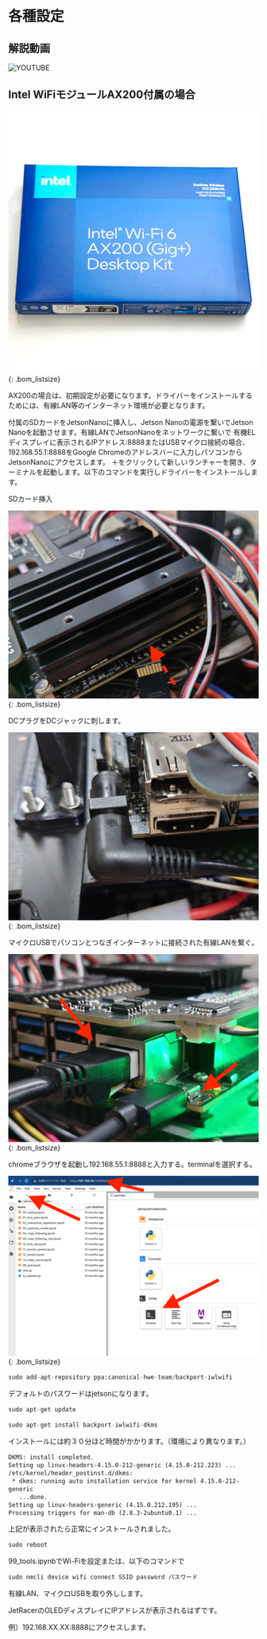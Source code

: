 # 各種設定

## 解説動画

![YOUTUBE](7i4EWnY1NJs)

## Intel WiFiモジュールAX200付属の場合

![AX200](./../01.組み立て/img/img_bom/AX200DesktopKit.JPG){: .bom_listsize}

AX200の場合は、初期設定が必要になります。ドライバーをインストールするためには、有線LAN等のインターネット環境が必要となります。

付属のSDカードをJetsonNanoに挿入し、Jetson Nanoの電源を繋いでJetson Nanoを起動させます。有線LANでJetsonNanoをネットワークに繋いで
有機ELディスプレイに表示されるIPアドレス:8888またはUSBマイクロ接続の場合、192.168.55.1:8888をGoogle Chromeのアドレスバーに入力しパソコンからJetsonNanoにアクセスします。
＋をクリックして新しいランチャーを開き、ターミナルを起動します。以下のコマンドを実行しドライバーをインストールします。

SDカード挿入

![](./img/sdcardInsert.JPG){: .bom_listsize}

DCプラグをDCジャックに刺します。

![](./img/powerPlug.JPG){: .bom_listsize}

マイクロUSBでパソコンとつなぎインターネットに接続された有線LANを繋ぐ。

![](./img/wireLan16001200.JPG){: .bom_listsize}

chromeブラウザを起動し192.168.55.1:8888と入力する。terminalを選択する。

![](./img/terminal.png){: .bom_listsize}

```Python
sudo add-apt-repository ppa:canonical-hwe-team/backport-iwlwifi
```
デフォルトのパスワードはjetsonになります。

```Python
sudo apt-get update
```

```Python
sudo apt-get install backport-iwlwifi-dkms
```
インストールには約３０分ほど時間がかかります。（環境により異なります。）

```shell-session
DKMS: install completed.
Setting up linux-headers-4.15.0-212-generic (4.15.0-212.223) ...
/etc/kernel/header_postinst.d/dkms:
 * dkms: running auto installation service for kernel 4.15.0-212-generic
   ...done.
Setting up linux-headers-generic (4.15.0.212.195) ...
Processing triggers for man-db (2.8.3-2ubuntu0.1) ...
```

上記が表示されたら正常にインストールされました。

```Python
sudo reboot
```
99_tools.ipynbでWi-Fiを設定または、以下のコマンドで

```Python
sudo nmcli device wifi connect SSID password パスワード
```

有線LAN、マイクロUSBを取り外しします。

JetRacerのOLEDディスプレイにIPアドレスが表示されるはずです。

例）192.168.XX.XX:8888にアクセスします。
